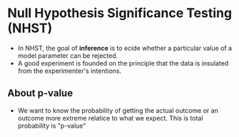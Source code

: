 # Null Hypothesis Significance Testing (NHST)

* In NHST, the goal of <b>inference</b> is to ecide whether a particular value of a model parameter can be rejected.
* A good experiment is founded on the principle that the data is insulated from the experimenter's intentions.

## About p-value
* We want to know the probability of getting the actual outcome or an outcome more extreme relatice to what we expect. This is total probability is "p-value"
